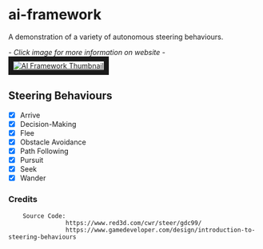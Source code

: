 # ai-framework
A demonstration of a variety of autonomous steering behaviours.

*- Click image for more information on website -*
<a href="https://kyle-robinson.github.io/html/ai-behaviours" target="_blank">
        <img src="https://i.imgur.com/mgL90O0.jpg" alt="AI Framework Thumbnail" border="10" />
</a>

## Steering Behaviours

- [x] Arrive
- [x] Decision-Making
- [x] Flee
- [x] Obstacle Avoidance
- [x] Path Following
- [x] Pursuit
- [x] Seek
- [x] Wander

### Credits

        Source Code:
                    https://www.red3d.com/cwr/steer/gdc99/
                    https://www.gamedeveloper.com/design/introduction-to-steering-behaviours

